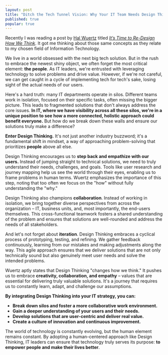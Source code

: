 ```yaml
---
layout: post
title: "Ditch the Tech Tunnel Vision: Why Your IT Team Needs Design Thinking"
published: true
popular: true
---
```


Recently I was reading a post by [Hal Wuertz](https://halwuertz.medium.com/) titled *[It’s Time to Re-Design How We Think](https://medium.com/age-of-awareness/its-time-to-re-design-how-we-think-8f03fcee12a7?)*. 
It got me thinking about those same concepts as they relate to my chosen field of Information Technology.

We live in a world obsessed with the next big tech solution. But in the rush to embrace the newest shiny object, we often forget the most critical element: **the people**. As IT leaders, we're entrusted with leveraging technology to solve problems and drive value. However, if we're not careful, we can get caught in a cycle of implementing tech for tech's sake, losing sight of the actual needs of our users.

Here's a hard truth: many IT departments operate in silos. Different teams work in isolation, focused on their specific tasks, often missing the bigger picture. This leads to fragmented solutions that don't always address the core issues.  **In IT, where we have visibility across all these silos, we're in a unique position to see how a more connected, holistic approach could benefit everyone.**  But how do we break down these walls and ensure our solutions truly make a difference?

**Enter Design Thinking.** It's not just another industry buzzword; it's a fundamental shift in mindset, a way of approaching problem-solving that prioritizes **people** above all else. 

Design Thinking encourages us to **step back and empathize with our users.** Instead of jumping straight to technical solutions, we need to truly understand their needs, challenges, and goals. Tools like user research and journey mapping help us see the world through their eyes, enabling us to frame problems in human terms.  Wuertz emphasizes the importance of this step, noting that too often we focus on the "how" without fully understanding the "why."

Design Thinking also champions **collaboration**.  Instead of working in isolation, we bring together diverse perspectives from across the organization – IT, business units, and, most importantly, the end-users themselves. This cross-functional teamwork fosters a shared understanding of the problem and ensures that solutions are well-rounded and address the needs of all stakeholders.

And let's not forget about **iteration**. Design Thinking embraces a cyclical process of prototyping, testing, and refining. We gather feedback continuously, learning from our mistakes and making adjustments along the way. This agile approach ensures that we deliver solutions that are not only technically sound but also genuinely meet user needs and solve the intended problems.

Wuertz aptly states that Design Thinking "changes how we think." It pushes us to embrace **creativity, collaboration, and empathy** – values that are essential for delivering truly valuable solutions. It's a journey that requires us to constantly learn, adapt, and challenge our assumptions.

**By integrating Design Thinking into your IT strategy, you can:**

*   **Break down silos and foster a more collaborative work environment.**
*   **Gain a deeper understanding of your users and their needs.**
*   **Develop solutions that are user-centric and deliver real value.**
*   **Create a culture of innovation and continuous improvement.**

The world of technology is constantly evolving, but the human element remains constant. By adopting a human-centered approach like Design Thinking, IT leaders can ensure that technology truly serves its purpose: **to empower people and make their lives better**.

